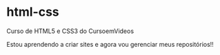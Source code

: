 # html-css
 Curso de HTML5 e CSS3 do CursoemVideos

Estou aprendendo a criar sites e agora vou gerenciar meus repositórios!!